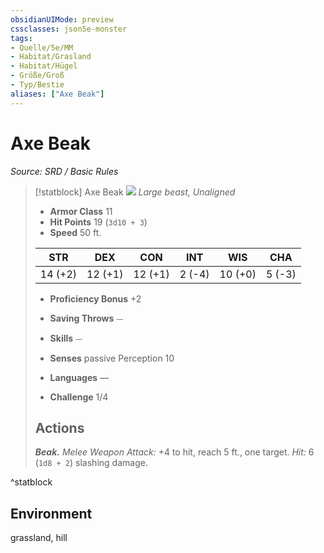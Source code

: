 ```yaml
---
obsidianUIMode: preview
cssclasses: json5e-monster
tags:
- Quelle/5e/MM
- Habitat/Grasland
- Habitat/Hügel
- Größe/Groß
- Typ/Bestie
aliases: ["Axe Beak"]
---
```

# Axe Beak
*Source: SRD / Basic Rules*  

> [!statblock] Axe Beak
> ![](compendium/bestiary/beast/token/axe-beak.png#token)
> *Large beast, Unaligned*
> 
> - **Armor Class** 11 
> - **Hit Points** 19 (`3d10 + 3`)
> - **Speed** 50 ft.
> 
> |STR|DEX|CON|INT|WIS|CHA|
> |:---:|:---:|:---:|:---:|:---:|:---:|
> |14 (+2)|12 (+1)|12 (+1)| 2 (-4)|10 (+0)| 5 (-3)|
> 
> - **Proficiency Bonus** +2
> - **Saving Throws** ⏤
> - **Skills** ⏤
> - **Senses** passive Perception 10
> 
> - **Languages** —
> - **Challenge** 1/4
> 
> ## Actions
> 
> ***Beak.*** *Melee Weapon Attack:* +4 to hit, reach 5 ft., one target. *Hit:* 6 (`1d8 + 2`) slashing damage.

^statblock

## Environment

grassland, hill
